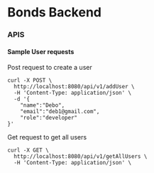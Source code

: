# Bonds Backend

### APIS

#### Sample User requests
Post request to create a user
```
curl -X POST \
  http://localhost:8080/api/v1/addUser \
  -H 'Content-Type: application/json' \
  -d '{
    "name":"Debo",
    "email":"deb1@gmail.com",
    "role":"developer"
}'
```

Get request to get all users
```
curl -X GET \
  http://localhost:8080/api/v1/getAllUsers \
  -H 'Content-Type: application/json' \
```
